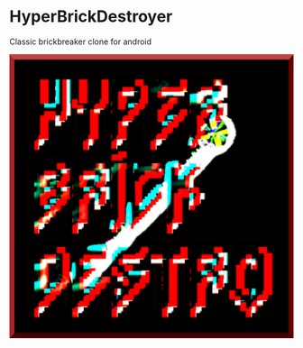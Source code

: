 # HyperBrickDestroyer
Classic brickbreaker clone for android

![Launcher Icon](https://raw.githubusercontent.com/cschlisner/HyperBrickDestroyer/master/AppIcons/appstore.png)
